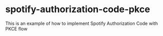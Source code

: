 # spotify-authorization-code-pkce
This is an example of how to implement Spotify Authorization Code with PKCE flow
